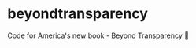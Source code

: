 beyondtransparency
==================

Code for America's new book - Beyond Transparency :closed_book:
